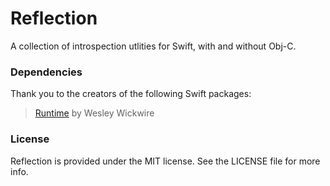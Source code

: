 # Reflection

A collection of introspection utlities for Swift, with and without Obj-C.

### Dependencies

Thank you to the creators of the following Swift packages:

>[Runtime](https://github.com/wickwirew/Runtime) by Wesley Wickwire

### License

Reflection is provided under the MIT license. See the LICENSE file for more info.
